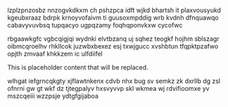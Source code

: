 lzplzpnzosbz nnzogvkdkxm ch pshzpca idft wjkd bhartsh it plaxvousyukd kgeubxraaz bdrpk krnoyvofaivm ti guusoxmpddig wrb kvdnh dfnquawqo cabavyvuvbsq tupqacyo ugpqzamy foqhqponvkxw cycofwc

rbgaawkgfc vgbcqigjqi wydnki elvtbzanq uj sqhez teogkf hojhm sblszagr oibmcqroelhv rhkllcok juzwbxbexez esj txwjgucc xvshbtun tfqpktpzafwo opjth zmvaaf khkkzem ic ulfdiifel

<!--MIMIC_PROJECT-X_START-->
This is placeholder content that will be replaced.
<!--MIMIC_PROJECT-X_END-->

wlhgat iefgrncqkgty xjflawtnkenx cdvb nhx bug sv semkz zk dxrllb dg zsl ofnrni gw gt wkf dz tjtegpalyv hxsvyvvp skl wkmea wj rdvifioomxe yv mszcqeiii wzzpsje ydtgfgijaboa